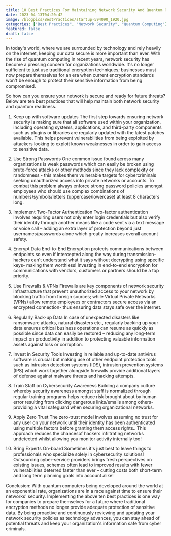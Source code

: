 ```yaml
---
title: 10 Best Practices For Maintaining Network Security And Quantum Readiness
date: 2023-04-13T04:20:42
image: /blogpics/BestPractices/startup-594090_1920.jpg
categories: ["Best Practices", "Network Security", "Quantum Computing"]
featured: false
draft: false
---
```

In today's world, where we are surrounded by technology and rely heavily on the internet, keeping our data secure is more important than ever. With the rise of quantum computing in recent years, network security has become a pressing concern for organizations worldwide. It's no longer sufficient to just use traditional encryption techniques; businesses must now prepare themselves for an era when current encryption standards won't be enough to protect their sensitive information from being compromised.

So how can you ensure your network is secure and ready for future threats? Below are ten best practices that will help maintain both network security and quantum readiness.

1. Keep up with software updates
The first step towards ensuring network security is making sure that all software used within your organization, including operating systems, applications, and third-party components such as plugins or libraries are regularly updated with the latest patches available. This helps prevent vulnerabilities from being exploited by attackers looking to exploit known weaknesses in order to gain access to sensitive data.

2. Use Strong Passwords
One common issue found across many organizations is weak passwords which can easily be broken using brute-force attacks or other methods since they lack complexity or randomness - this makes them vulnerable targets for cybercriminals seeking unauthorized access into private networks or accounts. To combat this problem always enforce strong password policies amongst employees who should use complex combinations of numbers/symbols/letters (uppercase/lowercase) at least 8 characters long.


3. Implement Two-Factor Authentication 
Two-factor authentication involves requiring users not only enter login credentials but also verify their identity through another means like a code sent via a text message or voice call – adding an extra layer of protection beyond just usernames/passwords alone which greatly increases overall account safety.


4. Encrypt Data End-to-End
Encryption protects communications between endpoints so even if intercepted along the way during transmission– hackers can't understand what it says without decrypting using specific keys- making them worthless! Investing in end-to-end encryption for communications with vendors, customers or partners should be a top priority.

5. Use Firewalls & VPNs 
Firewalls are key components of network security infrastructure that prevent unauthorized access to your network by blocking traffic from foreign sources; while Virtual Private Networks (VPNs) allow remote employees or contractors secure access via an encrypted connection- thus ensuring data stays safe over the internet.

6. Regularly Back-up Data
In case of unexpected disasters like ransomware attacks, natural disasters etc., regularly backing up your data ensures critical business operations can resume as quickly as possible since data can easily be restored – reducing any long-term impact on productivity in addition to protecting valuable information assets against loss or corruption.

7. Invest in Security Tools
Investing in reliable and up-to-date antivirus software is crucial but making use of other endpoint protection tools such as intrusion detection systems (IDS), intrusion prevention systems (IPS) which work together alongside firewalls provide additional layers of defense against malware threats and hacking attempts.


8. Train Staff on Cybersecurity Awareness 
Building a company culture whereby security awareness amongst staff is normalized through regular training programs helps reduce risk brought about by human error resulting from clicking dangerous links/emails among others- providing a vital safeguard when securing organizational networks.


9. Apply Zero Trust 
The zero-trust model involves assuming no trust for any user on your network until their identity has been authenticated using multiple factors before granting them access rights.. This approach reduces the chancesof hackers infiltrating networks undetected whilst allowing you monitor activity internally too!

10. Bring Experts On-board 
Sometimes it's just best to leave things to professionals who specialize solely in cybersecurity solutions! Outsourcing cyber-service providers brings fresh perspectives on existing issues, schemes often lead to improved results with fewer vulnerabilities deterred faster than ever – cutting costs both short-term and long term planning goals into account alike!


Conclusion:
With quantum computers being developed around the world at an exponential rate, organizations are in a race against time to ensure their networks' security. Implementing the above ten best practices is one way for companies to prepare themselves for a future where traditional encryption methods no longer provide adequate protection of sensitive data. By being proactive and continuously reviewing and updating your network security policies as technology advances, you can stay ahead of potential threats and keep your organization's information safe from cyber criminals.